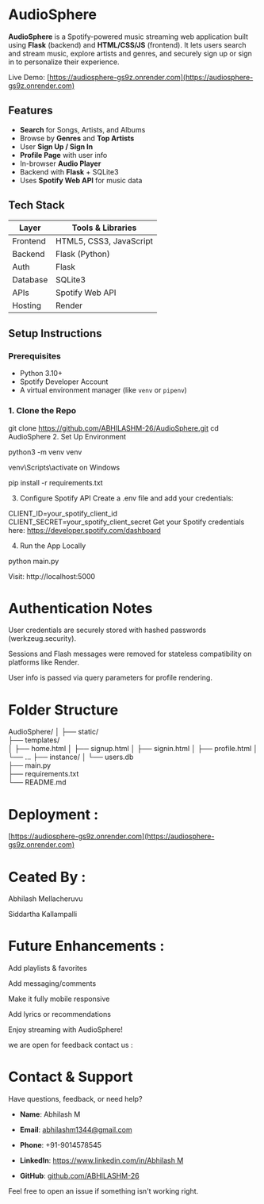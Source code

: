 # AudioSphere

**AudioSphere** is a Spotify-powered music streaming web application built using **Flask** (backend) and **HTML/CSS/JS** (frontend). It lets users search and stream music, explore artists and genres, and securely sign up or sign in to personalize their experience.

Live Demo: [https://audiosphere-gs9z.onrender.com](https://audiosphere-gs9z.onrender.com)

##  Features

-  **Search** for Songs, Artists, and Albums
-  Browse by **Genres** and **Top Artists**
-  User **Sign Up / Sign In**
-  **Profile Page** with user info
-  In-browser **Audio Player**
-  Backend with **Flask** + SQLite3
-  Uses **Spotify Web API** for music data


## Tech Stack

| Layer      | Tools & Libraries                |
|------------|----------------------------------|
| Frontend   | HTML5, CSS3, JavaScript
| Backend    | Flask (Python)                   |
| Auth       | Flask  
| Database   | SQLite3                          |
| APIs       | Spotify Web API                  |
| Hosting    | Render



##  Setup Instructions

### Prerequisites
- Python 3.10+
- Spotify Developer Account
- A virtual environment manager (like `venv` or `pipenv`)

### 1. Clone the Repo

git clone https://github.com/ABHILASHM-26/AudioSphere.git
cd AudioSphere
2. Set Up Environment

python3 -m venv venv

venv\Scripts\activate on Windows

pip install -r requirements.txt

3. Configure Spotify API
Create a .env file and add your credentials:

CLIENT_ID=your_spotify_client_id
CLIENT_SECRET=your_spotify_client_secret
Get your Spotify credentials here: https://developer.spotify.com/dashboard

4. Run the App Locally

python main.py

Visit: http://localhost:5000

# Authentication Notes

User credentials are securely stored with hashed passwords (werkzeug.security).

Sessions and Flash messages were removed for stateless compatibility on platforms like Render.

User info is passed via query parameters for profile rendering.

# Folder Structure

AudioSphere/
│
├── static/                
├── templates/            
│   ├── home.html
│   ├── signup.html
│   ├── signin.html
│   ├── profile.html
│   └── ...
├── instance/
│   └── users.db           
├── main.py                
├── requirements.txt       
└── README.md

# Deployment :

   [https://audiosphere-gs9z.onrender.com](https://audiosphere-gs9z.onrender.com)
  
# Ceated By :

Abhilash Mellacheruvu

Siddartha Kallampalli

# Future Enhancements :

Add playlists & favorites

Add messaging/comments

Make it fully mobile responsive

Add lyrics or recommendations

Enjoy streaming with AudioSphere! 

we are open for feedback contact us :

# Contact & Support

Have questions, feedback, or need help?

- **Name**:  Abhilash M

- **Email**: abhilashm1344@gmail.com

- **Phone**: +91-9014578545

- **LinkedIn**: [https://www.linkedin.com/in/Abhilash M](https://www.linkedin.com/in/abhilashmellacheruvu/)

- **GitHub**: [github.com/ABHILASHM-26](https://github.com/ABHILASM-26)

Feel free to open an issue if something isn't working right.
